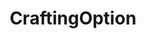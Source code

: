 ---
layout: default
title: CraftingOption
parent: Options
grand_parent: Structory
back_to_top: true
back_to_top_text: "Back to top"
---